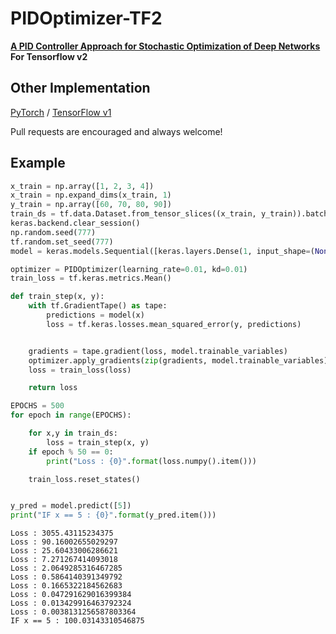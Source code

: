 # PIDOptimizer-TF2
**[A PID Controller Approach for Stochastic Optimization of Deep Networks](http://www4.comp.polyu.edu.hk/~cslzhang/paper/CVPR18_PID.pdf) For Tensorflow v2**


## Other Implementation
[PyTorch](https://github.com/tensorboy/PIDOptimizer) / [TensorFlow v1](https://github.com/machida-mn/tensorflow-pid)

Pull requests are encouraged and always welcome!

## Example

```python
x_train = np.array([1, 2, 3, 4])
x_train = np.expand_dims(x_train, 1)
y_train = np.array([60, 70, 80, 90])
train_ds = tf.data.Dataset.from_tensor_slices((x_train, y_train)).batch(1)
keras.backend.clear_session()
np.random.seed(777)
tf.random.set_seed(777)
model = keras.models.Sequential([keras.layers.Dense(1, input_shape=(None, 1))])

optimizer = PIDOptimizer(learning_rate=0.01, kd=0.01)
train_loss = tf.keras.metrics.Mean()

def train_step(x, y):
    with tf.GradientTape() as tape:
        predictions = model(x)
        loss = tf.keras.losses.mean_squared_error(y, predictions)


    gradients = tape.gradient(loss, model.trainable_variables)
    optimizer.apply_gradients(zip(gradients, model.trainable_variables))
    loss = train_loss(loss)

    return loss

EPOCHS = 500
for epoch in range(EPOCHS):

    for x,y in train_ds:
        loss = train_step(x, y)
    if epoch % 50 == 0:
        print("Loss : {0}".format(loss.numpy().item()))

    train_loss.reset_states()


y_pred = model.predict([5])
print("IF x == 5 : {0}".format(y_pred.item()))
```

```
Loss : 3055.43115234375
Loss : 90.16002655029297
Loss : 25.60433006286621
Loss : 7.271267414093018
Loss : 2.0649285316467285
Loss : 0.5864140391349792
Loss : 0.1665322184562683
Loss : 0.047291629016399384
Loss : 0.013429916463792324
Loss : 0.0038131256587803364
IF x == 5 : 100.03143310546875
```
